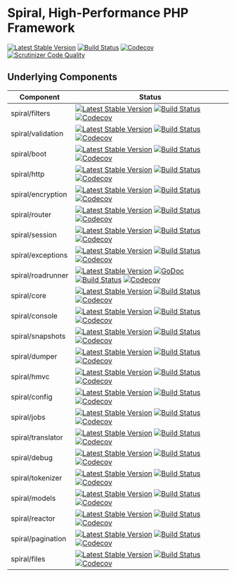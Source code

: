 # Spiral, High-Performance PHP Framework
[![Latest Stable Version](https://poser.pugx.org/spiral/framework/version)](https://packagist.org/packages/spiral/framework)
[![Build Status](https://travis-ci.org/spiral/framework.svg?branch=master)](https://travis-ci.org/spiral/framework)
[![Codecov](https://codecov.io/gh/spiral/framework/branch/master/graph/badge.svg)](https://codecov.io/gh/spiral/framework/)
[![Scrutinizer Code Quality](https://scrutinizer-ci.com/g/spiral/spiral/badges/quality-score.png)](https://scrutinizer-ci.com/g/spiral/spiral/?branch=master)

## Underlying Components

| Component | Status        
| ---       | ---
spiral/filters | [![Latest Stable Version](https://poser.pugx.org/spiral/filters/version)](https://packagist.org/packages/spiral/filters) [![Build Status](https://travis-ci.org/spiral/filters.svg?branch=master)](https://travis-ci.org/spiral/filters) [![Codecov](https://codecov.io/gh/spiral/filters/branch/master/graph/badge.svg)](https://codecov.io/gh/spiral/filters/)
spiral/validation | [![Latest Stable Version](https://poser.pugx.org/spiral/validation/version)](https://packagist.org/packages/spiral/validation) [![Build Status](https://travis-ci.org/spiral/validation.svg?branch=master)](https://travis-ci.org/spiral/validation) [![Codecov](https://codecov.io/gh/spiral/validation/branch/master/graph/badge.svg)](https://codecov.io/gh/spiral/validation/)
spiral/boot | [![Latest Stable Version](https://poser.pugx.org/spiral/boot/version)](https://packagist.org/packages/spiral/boot) [![Build Status](https://travis-ci.org/spiral/boot.svg?branch=master)](https://travis-ci.org/spiral/boot) [![Codecov](https://codecov.io/gh/spiral/boot/branch/master/graph/badge.svg)](https://codecov.io/gh/spiral/boot/)
spiral/http | [![Latest Stable Version](https://poser.pugx.org/spiral/http/version)](https://packagist.org/packages/spiral/http) [![Build Status](https://travis-ci.org/spiral/http.svg?branch=master)](https://travis-ci.org/spiral/http) [![Codecov](https://codecov.io/gh/spiral/http/branch/master/graph/badge.svg)](https://codecov.io/gh/spiral/http/)
spiral/encryption | [![Latest Stable Version](https://poser.pugx.org/spiral/encrypter/version)](https://packagist.org/packages/spiral/encrypter) [![Build Status](https://travis-ci.org/spiral/encrypter.svg?branch=master)](https://travis-ci.org/spiral/encrypter) [![Codecov](https://codecov.io/gh/spiral/encrypter/branch/master/graph/badge.svg)](https://codecov.io/gh/spiral/encrypter/)
spiral/router | [![Latest Stable Version](https://poser.pugx.org/spiral/router/version)](https://packagist.org/packages/spiral/router) [![Build Status](https://travis-ci.org/spiral/router.svg?branch=master)](https://travis-ci.org/spiral/router) [![Codecov](https://codecov.io/gh/spiral/router/branch/master/graph/badge.svg)](https://codecov.io/gh/spiral/router/)
spiral/session | [![Latest Stable Version](https://poser.pugx.org/spiral/session/version)](https://packagist.org/packages/spiral/session) [![Build Status](https://travis-ci.org/spiral/session.svg?branch=master)](https://travis-ci.org/spiral/session) [![Codecov](https://codecov.io/gh/spiral/session/branch/master/graph/badge.svg)](https://codecov.io/gh/spiral/session/)
spiral/exceptions | [![Latest Stable Version](https://poser.pugx.org/spiral/exceptions/version)](https://packagist.org/packages/spiral/exceptions) [![Build Status](https://travis-ci.org/spiral/exceptions.svg?branch=master)](https://travis-ci.org/spiral/exceptions) [![Codecov](https://codecov.io/gh/spiral/exceptions/branch/master/graph/badge.svg)](https://codecov.io/gh/spiral/exceptions/)
spiral/roadrunner | [![Latest Stable Version](https://poser.pugx.org/spiral/roadrunner/version)](https://packagist.org/packages/spiral/roadrunner) [![GoDoc](https://godoc.org/github.com/spiral/roadrunner?status.svg)](https://godoc.org/github.com/spiral/roadrunner) [![Build Status](https://travis-ci.org/spiral/roadrunner.svg?branch=master)](https://travis-ci.org/spiral/roadrunner) [![Codecov](https://codecov.io/gh/spiral/roadrunner/branch/master/graph/badge.svg)](https://codecov.io/gh/spiral/roadrunner/)
spiral/core | [![Latest Stable Version](https://poser.pugx.org/spiral/core/version)](https://packagist.org/packages/spiral/core) [![Build Status](https://travis-ci.org/spiral/core.svg?branch=master)](https://travis-ci.org/spiral/core) [![Codecov](https://codecov.io/gh/spiral/core/branch/master/graph/badge.svg)](https://codecov.io/gh/spiral/core/)
spiral/console | [![Latest Stable Version](https://poser.pugx.org/spiral/console/version)](https://packagist.org/packages/spiral/console) [![Build Status](https://travis-ci.org/spiral/console.svg?branch=master)](https://travis-ci.org/spiral/console) [![Codecov](https://codecov.io/gh/spiral/console/branch/master/graph/badge.svg)](https://codecov.io/gh/spiral/console/)
spiral/snapshots | [![Latest Stable Version](https://poser.pugx.org/spiral/snapshots/version)](https://packagist.org/packages/spiral/snapshots) [![Build Status](https://travis-ci.org/spiral/snapshots.svg?branch=master)](https://travis-ci.org/spiral/snapshots) [![Codecov](https://codecov.io/gh/spiral/snapshots/branch/master/graph/badge.svg)](https://codecov.io/gh/spiral/snapshots/)
spiral/dumper | [![Latest Stable Version](https://poser.pugx.org/spiral/dumper/version)](https://packagist.org/packages/spiral/dumper) [![Build Status](https://travis-ci.org/spiral/dumper.svg?branch=master)](https://travis-ci.org/spiral/dumper) [![Codecov](https://codecov.io/gh/spiral/dumper/branch/master/graph/badge.svg)](https://codecov.io/gh/spiral/dumper/)
spiral/hmvc | [![Latest Stable Version](https://poser.pugx.org/spiral/hmvc/version)](https://packagist.org/packages/spiral/hmvc) [![Build Status](https://travis-ci.org/spiral/hmvc.svg?branch=master)](https://travis-ci.org/spiral/hmvc) [![Codecov](https://codecov.io/gh/spiral/hmvc/branch/master/graph/badge.svg)](https://codecov.io/gh/spiral/hmvc/)
spiral/config | [![Latest Stable Version](https://poser.pugx.org/spiral/config/version)](https://packagist.org/packages/spiral/config) [![Build Status](https://travis-ci.org/spiral/config.svg?branch=master)](https://travis-ci.org/spiral/config) [![Codecov](https://codecov.io/gh/spiral/config/branch/master/graph/badge.svg)](https://codecov.io/gh/spiral/config/)
spiral/jobs | [![Latest Stable Version](https://poser.pugx.org/spiral/jobs/version)](https://packagist.org/packages/spiral/jobs) [![Build Status](https://travis-ci.org/spiral/jobs.svg?branch=master)](https://travis-ci.org/spiral/jobs) [![Codecov](https://codecov.io/gh/spiral/jobs/branch/master/graph/badge.svg)](https://codecov.io/gh/spiral/jobs/)
spiral/translator | [![Latest Stable Version](https://poser.pugx.org/spiral/translator/version)](https://packagist.org/packages/spiral/translator) [![Build Status](https://travis-ci.org/spiral/translator.svg?branch=master)](https://travis-ci.org/spiral/translator) [![Codecov](https://codecov.io/gh/spiral/translator/branch/master/graph/badge.svg)](https://codecov.io/gh/spiral/translator/)
spiral/debug | [![Latest Stable Version](https://poser.pugx.org/spiral/debug/version)](https://packagist.org/packages/spiral/debug) [![Build Status](https://travis-ci.org/spiral/debug.svg?branch=master)](https://travis-ci.org/spiral/debug) [![Codecov](https://codecov.io/gh/spiral/debug/branch/master/graph/badge.svg)](https://codecov.io/gh/spiral/debug/)
spiral/tokenizer | [![Latest Stable Version](https://poser.pugx.org/spiral/tokenizer/version)](https://packagist.org/packages/spiral/tokenizer) [![Build Status](https://travis-ci.org/spiral/tokenizer.svg?branch=master)](https://travis-ci.org/spiral/tokenizer) [![Codecov](https://codecov.io/gh/spiral/tokenizer/branch/master/graph/badge.svg)](https://codecov.io/gh/spiral/tokenizer/)
spiral/models | [![Latest Stable Version](https://poser.pugx.org/spiral/models/version)](https://packagist.org/packages/spiral/models) [![Build Status](https://travis-ci.org/spiral/models.svg?branch=master)](https://travis-ci.org/spiral/models) [![Codecov](https://codecov.io/gh/spiral/models/branch/master/graph/badge.svg)](https://codecov.io/gh/spiral/models/)
spiral/reactor | [![Latest Stable Version](https://poser.pugx.org/spiral/reactor/version)](https://packagist.org/packages/spiral/reactor) [![Build Status](https://travis-ci.org/spiral/reactor.svg?branch=master)](https://travis-ci.org/spiral/reactor) [![Codecov](https://codecov.io/gh/spiral/reactor/branch/master/graph/badge.svg)](https://codecov.io/gh/spiral/reactor/)
spiral/pagination | [![Latest Stable Version](https://poser.pugx.org/spiral/pagination/version)](https://packagist.org/packages/spiral/pagination) [![Build Status](https://travis-ci.org/spiral/pagination.svg?branch=master)](https://travis-ci.org/spiral/pagination) [![Codecov](https://codecov.io/gh/spiral/pagination/branch/master/graph/badge.svg)](https://codecov.io/gh/spiral/pagination/)
spiral/files | [![Latest Stable Version](https://poser.pugx.org/spiral/files/version)](https://packagist.org/packages/spiral/files) [![Build Status](https://travis-ci.org/spiral/files.svg?branch=master)](https://travis-ci.org/spiral/files) [![Codecov](https://codecov.io/gh/spiral/files/branch/master/graph/badge.svg)](https://codecov.io/gh/spiral/files/)
